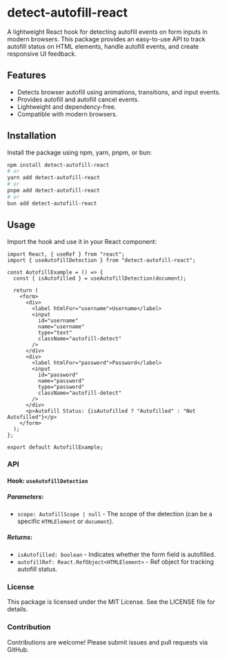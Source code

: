 # detect-autofill-react

A lightweight React hook for detecting autofill events on form inputs in modern browsers. This package provides an easy-to-use API to track autofill status on HTML elements, handle autofill events, and create responsive UI feedback.

## Features

- Detects browser autofill using animations, transitions, and input events.
- Provides autofill and autofill cancel events.
- Lightweight and dependency-free.
- Compatible with modern browsers.

## Installation

Install the package using npm, yarn, pnpm, or bun:

```bash
npm install detect-autofill-react
# or
yarn add detect-autofill-react
# or
pnpm add detect-autofill-react
# or
bun add detect-autofill-react
```

## Usage

Import the hook and use it in your React component:

```tsx
import React, { useRef } from "react";
import { useAutofillDetection } from "detect-autofill-react";

const AutofillExample = () => {
  const { isAutofilled } = useAutofillDetection(document);

  return (
    <form>
      <div>
        <label htmlFor="username">Username</label>
        <input
          id="username"
          name="username"
          type="text"
          className="autofill-detect"
        />
      </div>
      <div>
        <label htmlFor="password">Password</label>
        <input
          id="password"
          name="password"
          type="password"
          className="autofill-detect"
        />
      </div>
      <p>Autofill Status: {isAutofilled ? "Autofilled" : "Not Autofilled"}</p>
    </form>
  );
};

export default AutofillExample;
```

### API

#### Hook: `useAutofillDetection`

##### Parameters:

- `scope: AutofillScope | null` - The scope of the detection (can be a specific `HTMLElement` or `document`).

##### Returns:

- `isAutofilled: boolean` - Indicates whether the form field is autofilled.
- `autofillRef: React.RefObject<HTMLElement>` - Ref object for tracking autofill status.

### License

This package is licensed under the MIT License. See the LICENSE file for details.

### Contribution

Contributions are welcome! Please submit issues and pull requests via GitHub.
